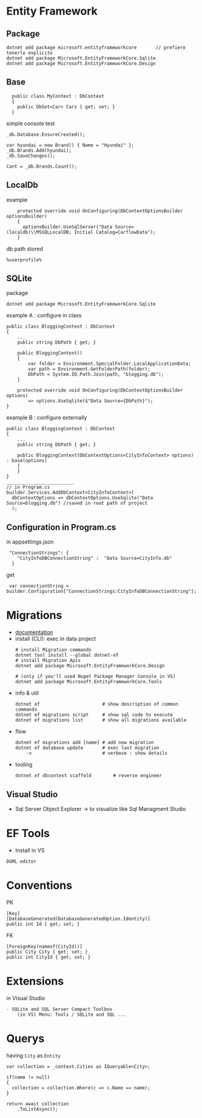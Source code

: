 # Entity Framework

## Package 
```
dotnet add package microsoft.entityframeworkcore       // prefiero tenerlo explicito
dotnet add package Microsoft.EntityFrameworkCore.Sqlite
dotnet add package Microsoft.EntityFrameworkCore.Design
```
## Base
```
  public class MyContext : DbContext
  {
    public DbSet<Car> Cars { get; set; }
  }
```

simple console test 
```
_db.Database.EnsureCreated();

var hyundai = new Brand() { Name = "Hyundai" };
_db.Brands.Add(hyundai);
_db.SaveChanges();

Cant = _db.Brands.Count();
```
## LocalDb
example
```
    protected override void OnConfiguring(DbContextOptionsBuilder optionsBuilder)
    {
      optionsBuilder.UseSqlServer("Data Source=(localdb)\\MSSQLLocalDB; Initial Catalog=CarflowData");
    }
```
db path stored
```
%userprofile%
```

## SQLite
package
```
dotnet add package Microsoft.EntityFrameworkCore.Sqlite
```
example A : configure in class
```
public class BloggingContext : DbContext
{
    ...
    public string DbPath { get; }

    public BloggingContext()
    {
        var folder = Environment.SpecialFolder.LocalApplicationData;
        var path = Environment.GetFolderPath(folder);
        DbPath = System.IO.Path.Join(path, "blogging.db");
    }

    protected override void OnConfiguring(DbContextOptionsBuilder options)
        => options.UseSqlite($"Data Source={DbPath}");
}
```
example B : configure externally
```
public class BloggingContext : DbContext
{
    ...
    public string DbPath { get; }

    public BloggingContext(DbContextOptions<CityInfoContext> options) : base(options)
    {
    }
}
_________________________
// in Program.cs
builder.Services.AddDbContext<CityInfoContext>(
  dbContextOptions => dbContextOptions.UseSqlite("Data Source=blogging.db") //saved in root path of project
  );
```

## Configuration in Program.cs

 in appsettings.json
```
 "ConnectionStrings": {
    "CityInfoDBConnectionString" :  "Data Source=CityInfo.db"
  } 
```
get
```
 var connectionString = builder.Configuration["ConnectionStrings:CityInfoDBConnectionString"];
````

# Migrations
- [documentation](https://docs.microsoft.com/en-us/ef/core/get-started/overview/first-app?tabs=netcore-cli#create-the-database)
- install (CLI): exec in data project
    ```
    # install Migration commands
    dotnet tool install --global dotnet-ef
    # install Migration Apis
    dotnet add package Microsoft.EntityFrameworkCore.Design

    # (only if you'll used Nuget Package Manager Console in VS)
    dotnet add package Microsoft.EntityFrameworkCore.Tools

    ```
- info & util
    ```
    dotnet ef                       # show description of common commands
    dotnet ef migrations script     # show sql code to execute
    dotnet ef migrations list       # show all migrations available

    ```
- flow
    ```
    dotnet ef migrations add [name] # add new migration  
    dotnet ef database update       # exec last migration
        -v                          # verbose : show details
    ```
- tooling
    ```
    dotnet ef dbcontext scaffold        # reverse engineer
    ```
## Visual Studio
- Sql Server Object Explorer -> to visualize like Sql Managment Studio


# EF Tools
- Install in VS
```
DGML editor
```

# Conventions
PK
```
[Key]
[DatabaseGenerated(DatabaseGeneratedOption.Identity)]
public int Id { get; set; }
```
FK
```
[ForeignKey(nameof(CityId))]
public City City { get; set; }
public int CityId { get; set; }
```


# Extensions
in Visual Studio
```
- SQLite and SQL Server Compact Toolbox
    (in VS) Menu: Tools / SQLite and SQL ...
```

# Querys
having `City` as `Entity`
```
var collection = _context.Cities as IQueryable<City>;

if(name != null)
{
  collection = collection.Where(c => c.Name == name);
}

return await collection
    .ToListAsync();
```